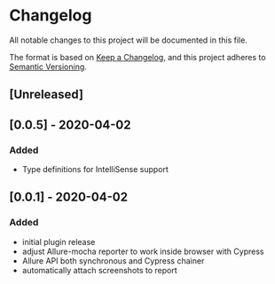 # Changelog
All notable changes to this project will be documented in this file.

The format is based on [Keep a Changelog](https://keepachangelog.com/en/1.0.0/),
and this project adheres to [Semantic Versioning](https://semver.org/spec/v2.0.0.html).

## [Unreleased]

## [0.0.5] - 2020-04-02
### Added
 - Type definitions for IntelliSense support

## [0.0.1] - 2020-04-02
### Added
 - initial plugin release
 - adjust Allure-mocha reporter to work inside browser with Cypress
 - Allure API both synchronous and Cypress chainer
 - automatically attach screenshots to report